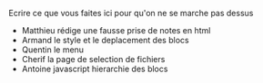 Ecrire ce que vous faites ici pour qu'on ne se marche pas dessus

* Matthieu rédige une fausse prise de notes en html
* Armand le style et le deplacement des blocs 
* Quentin le menu
* Cherif la page de selection de fichiers 
* Antoine javascript hierarchie des blocs